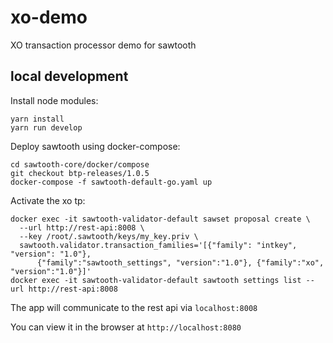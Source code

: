 # xo-demo

XO transaction processor demo for sawtooth

## local development

Install node modules:

```
yarn install
yarn run develop
```

Deploy sawtooth using docker-compose:

```
cd sawtooth-core/docker/compose
git checkout btp-releases/1.0.5
docker-compose -f sawtooth-default-go.yaml up
```

Activate the xo tp:

```
docker exec -it sawtooth-validator-default sawset proposal create \
  --url http://rest-api:8008 \
  --key /root/.sawtooth/keys/my_key.priv \
  sawtooth.validator.transaction_families='[{"family": "intkey", "version": "1.0"},
      {"family":"sawtooth_settings", "version":"1.0"}, {"family":"xo", "version":"1.0"}]'
docker exec -it sawtooth-validator-default sawtooth settings list --url http://rest-api:8008
```

The app will communicate to the rest api via `localhost:8008`

You can view it in the browser at `http://localhost:8080`
